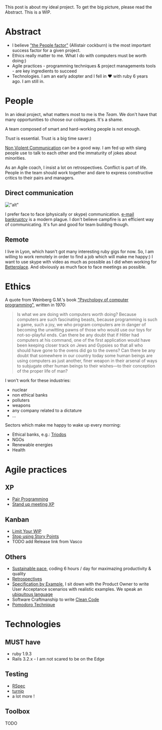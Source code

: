 This post is about my ideal project. To get the big picture, please read the Abstract. This is a WIP.


# Abstract

- I believe ["the People factor"](http://alistair.cockburn.us/Agile%2Bdevelopment%253A%2Bthe%2Bpeople%2Bfactor) (Allistair cockburn) is the most important success factor for a given project.
- Ethics really matter to me. What I do with computers must be worth doing:)
- Agile practices - programming techniques & project managements tools - are key ingredients to succeed
- Technologies. I am an early adopter and I fell in ♥ with ruby 6 years ago. I am still in. 

# People

In an ideal project, what matters most to me is the *Team*. We don't have that many opportunities to choose our colleagues. It's a shame.

A team composed of smart and hard-working people is not enough. 

*Trust* is essential. Trust is a big time saver:)

[Non Violent Communication]( http://www.wikihow.com/Practice-Nonviolent-Communication ) can be a good way. I am fed up with slang people use to talk to each other and the immaturity of jokes about minorities.

As an Agile coach, I insist a lot on retrospectives. Conflict is part of life. People in the team should work together and dare to express constructive critics to their pairs and managers.

## Direct communication

!["alt"](http://www.qualitystreet.fr/wp-content/uploads/2009/12/communicationmodes-ambler1.png)

I prefer face to face (physically or skype) communication. [e-mail bankruptcy](http://en.wikipedia.org/wiki/Email_bankruptcy) is a modern plague. I don't believe campfire is an efficient way of communicating. It's fun and good for team building though. 

## Remote

I live in Lyon, which hasn't got many interesting ruby gigs for now. So, I am willing to work remotely in order to find a job which will make me happy:) I want to use skype with video as much as possible as I did when working for [Betterplace](http://betterplace.org). And obviously as much face to face meetings as possible.

# Ethics

A quote from Weinberg G.M.'s book ["Psychology of computer programming"](http://www.amazon.com/The-Psychology-Computer-Programming-Anniversary/dp/0932633420), written in 1970:

> Is what we are doing with computers worth doing? Because computers are such fascinating beasts, because programming is such a game, such a joy, we who program computers are in danger of becoming the unwitting pawns of those who would use our toys for not-so-playful ends. Can there be any doubt that if Hitler had computers at his command, one of the first application would have been keeping closer track on Jews and Gypsies so that all who should have gone to the ovens did go to the ovens? Can there be any doubt that somewhere in our country today some human beings are using computers as just another, finer weapon in their arsenal of ways to subjugate other human beings to their wishes—to their conception of the proper life of man?

I won't work for these industries: 

- nuclear
- non ethical banks
- polluters
- weapons
- any company related to a dictature
- ...

Sectors which make me happy to wake up every morning:

- Ethical banks, e.g.: [Triodos](http://www.triodos.com/)
- NGOs
- Renewable energies
- Health

# Agile practices

## XP

- [Pair Programming](http://en.wikipedia.org/wiki/Pair_programming)
- [Stand up meeting XP](http://www.extremeprogramming.org/rules/standupmeeting.html)

## Kanban

- [Limit Your WIP](http://www.kanbanway.com/importance-of-kanban-work-in-progress-wip-limits)
- [Stop using Story Points](http://www.industriallogic.com/blog/stop-using-story-points/)
- TODO add Release link from Vasco

## Others

- [Sustainable pace](http://sustainablepace.net/what-is-sustainable-pace), coding 6 hours / day for maximazing productivity & quality
- [Retrospectives](http://retrospectivewiki.org/)
- [Specification by Example](http://specificationbyexample.com/), I sit down with the Product Owner to write User Acceptance scenarios with realistic examples. We speak an [ubiquitous language](http://martinfowler.com/bliki/UbiquitousLanguage.html)
- Software Craftmanship to write [Clean Code](http://www.amazon.com/Clean-Code-Handbook-Software-Craftsmanship/dp/0132350882)
- [Pomodoro Technique](http://www.pomodorotechnique.com/)

# Technologies

## MUST have

- ruby 1.9.3
- Rails 3.2.x - I am not scared to be on the Edge

## Testing

- [RSpec](https://www.relishapp.com/rspec)
- [turnip](https://github.com/jnicklas/turnip)
- a lot more !

## Toolbox

TODO
